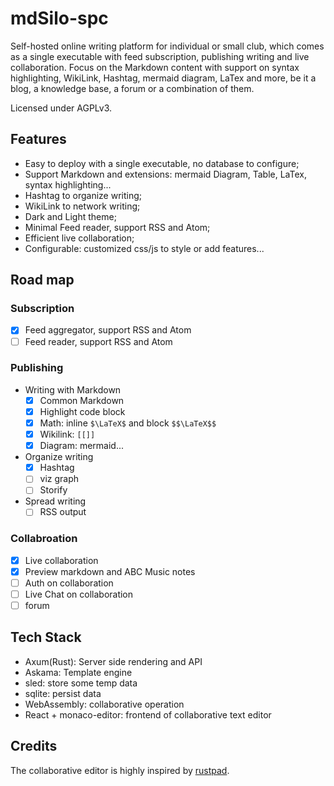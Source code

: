 
# mdSilo-spc

Self-hosted online writing platform for individual or small club, which comes as a single executable with feed subscription, publishing writing and live collaboration. Focus on the Markdown content with support on syntax highlighting, WikiLink, Hashtag, mermaid diagram, LaTex and more, be it a blog, a knowledge base, a forum or a combination of them. 

Licensed under AGPLv3.

## Features

- Easy to deploy with a single executable, no database to configure;    
- Support Markdown and extensions: mermaid Diagram, Table, LaTex, syntax highlighting... 
- Hashtag to organize writing;
- WikiLink to network writing;    
- Dark and Light theme;  
- Minimal Feed reader, support RSS and Atom;
- Efficient live collaboration;
- Configurable: customized css/js to style or add features... 
 
## Road map 

### Subscription 
  - [X] Feed aggregator, support RSS and Atom
  - [ ] Feed reader, support RSS and Atom

### Publishing
  - Writing with Markdown 
    - [X] Common Markdown 
    - [X] Highlight code block  
    - [X] Math: inline `$\LaTeX$` and block `$$\LaTeX$$` 
    - [X] Wikilink: `[[]]` 
    - [X] Diagram: mermaid... 

  - Organize writing
    - [X] Hashtag
    - [ ] viz graph
    - [ ] Storify 
  
  - Spread writing
    - [ ] RSS output

### Collabroation
  - [X] Live collaboration 
  - [X] Preview markdown and ABC Music notes 
  - [ ] Auth on collaboration
  - [ ] Live Chat on collaboration  
  - [ ] forum

## Tech Stack

- Axum(Rust): Server side rendering and API
- Askama: Template engine 
- sled: store some temp data  
- sqlite: persist data  
- WebAssembly: collaborative operation 
- React + monaco-editor: frontend of collaborative text editor 

## Credits

The collaborative editor is highly inspired by [rustpad](https://rustpad.io). 
